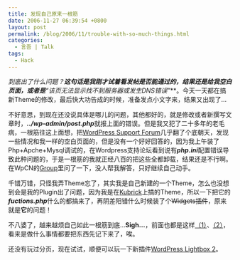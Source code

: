 ```yaml
---
title: 发现自己原来一根筋
date: 2006-11-27 06:39:54 +0800
layout: post
permalink: /blog/2006/11/trouble-with-so-much-things.html
categories:
  - 言吾 | Talk
tags:
  - Hack
---
```

**到底出了什么问题？**这句话是我刚才试着看发帖是否能通过的，结果还是给我空白页面，或者是***&#8220;该页无法显示找不到服务器或发生DNS错误&#8221;***。今天一天都在搞新Theme的修改，最后快大功告成的时候，准备发点小文字来，结果又出现了&#8230;

不好意思，到现在还没说具体是哪儿的问题，其他都好的，就是修改或者新撰写文章时，***../wp-admin/post.php***就报上面的错误。但是我又犯了二十多年的老毛病，一根筋往这上面想，把<a href="http://wordpress.org/support/forum/3" title="How-To and Troubleshooting « WordPress Support" target="_blank">WordPress Support Forum</a>几乎翻了个底朝天，发现一些情况和我一样的空白页面的，但是没有一个好好回答的，因为我上午装了Php+Apche+Mysql调试的，在Wordpress支持论坛看到说有***php.ini***配置错误导致此种问题的，于是一根筋的我就正经八百的把这些全都卸载，结果还是不行啊。在WpCN的<a href="http://groups.google.com/group/WordPressCN" title="WordpressCN Google Group" target="_blank">Group</a>里问了一下，没人帮我解答，只好继续自己动手。<span id="more-47"></span>

千错万错，只怪我弄Theme忘了，其实我是自己新建的一个Theme，怎么也没想到会是我的Plugin出了问题，因为我是在<a href="http://binarybonsai.com/wordpress/kubrick/" title="Kubrick at Binary Bonsai" target="_blank">Kubrick</a>上搞的Theme，所以一下把它的***fuctions.php***什么的都搞来了，再阴差阳错什么时候装了个<del datetime="2006-11-26T11:22:41+00:00">Widgets插件</del>，原来就是**它**的问题！

不八婆了，越来越烦自己如此一根筋到底&#8230;**Sigh&#8230;**，前面也都是这样[（1）][1]、[（2）][2]，看来是做什么事情都要把东西先记下来了，唉。

还没有玩过分页，现在试试，顺便可以玩一下新插件<a href="http://zeo.unic.net.my/notes/lightbox-js-version-20/" title="WordPress Lightbox 2" target="_blank">WordPress Lightbox 2</a>。

 [1]: http://chenjun.com/blog/2006/11/small-cases.html " 二三事"
 [2]: http://chenjun.com/blog/2006/11/wordpress-language-pack-and-utw-permalink-structure-fix.html "解决WP汉化和UTW链接问题"